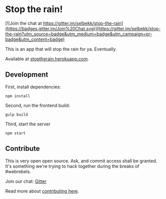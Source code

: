 # Stop the rain!

[![Join the chat at https://gitter.im/selbekk/stop-the-rain](https://badges.gitter.im/Join%20Chat.svg)](https://gitter.im/selbekk/stop-the-rain?utm_source=badge&utm_medium=badge&utm_campaign=pr-badge&utm_content=badge)

This is an app that will stop the rain for ya. Eventually.

Available at [stoptherain.herokuapp.com](https://stoptherain.herokuapp.com).

## Development

First, install dependencies:

    npm install

Second, run the frontend build:

    gulp build

Third, start the server

    npm start

## Contribute

This is very open open source. Ask, and commit access shall be granted.
It's something we're trying to hack together during the breaks of #webrebels.

Join our chat: [Gitter](https://gitter.im/selbekk/stop-the-rain)

Read more about [contributing here](CONTRIBUTE.md).
